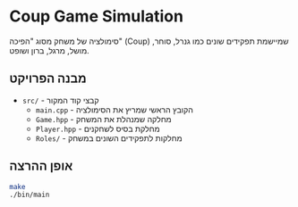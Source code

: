 # Coup Game Simulation

סימולציה של משחק מסוג "הפיכה" (Coup) שמיישמת תפקידים שונים כמו גנרל, סוחר, מושל, מרגל, ברון ושופט.

## מבנה הפרויקט

- `src/` - קבצי קוד המקור
  - `main.cpp` - הקובץ הראשי שמריץ את הסימולציה
  - `Game.hpp` - מחלקה שמנהלת את המשחק
  - `Player.hpp` - מחלקת בסיס לשחקנים
  - `Roles/` - מחלקות לתפקידים השונים במשחק

## אופן ההרצה

```bash
make
./bin/main
``` 
